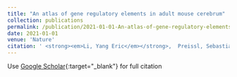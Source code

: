 ```yaml
---
title: "An atlas of gene regulatory elements in adult mouse cerebrum"
collection: publications
permalink: /publication/2021-01-01-An-atlas-of-gene-regulatory-elements-in-adult-mouse-cerebrum
date: 2021-01-01
venue: 'Nature'
citation: ' <strong><em>Li, Yang Eric</em></strong>,  Preissl, Sebastian,  Hou, Xiaomeng,  Zhang, Ziyang,  Zhang, Kai,  Qiu, Yunjiang,  Poirion, Olivier B,  Li, Bin,  Chiou, Joshua,  Liu, Hanqing,  others, &quot;An atlas of gene regulatory elements in adult mouse cerebrum.&quot; <strong>Nature</strong>, 2021.'
---
```

Use [Google Scholar](https://scholar.google.com/scholar?q=An+atlas+of+gene+regulatory+elements+in+adult+mouse+cerebrum){:target="_blank"} for full citation
